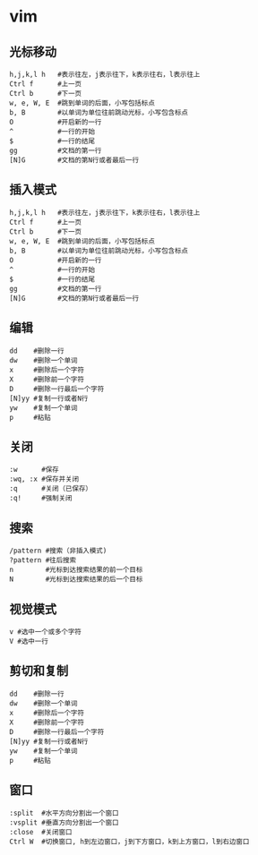 # vim

## 光标移动

```shell
h,j,k,l h   #表示往左，j表示往下，k表示往右，l表示往上
Ctrl f      #上一页
Ctrl b      #下一页
w, e, W, E  #跳到单词的后面，小写包括标点
b, B        #以单词为单位往前跳动光标，小写包含标点
O           #开启新的一行
^           #一行的开始
$           #一行的结尾
gg          #文档的第一行
[N]G        #文档的第N行或者最后一行
```

## 插入模式

```shell
h,j,k,l h   #表示往左，j表示往下，k表示往右，l表示往上
Ctrl f      #上一页
Ctrl b      #下一页
w, e, W, E  #跳到单词的后面，小写包括标点
b, B        #以单词为单位往前跳动光标，小写包含标点
O           #开启新的一行
^           #一行的开始
$           #一行的结尾
gg          #文档的第一行
[N]G        #文档的第N行或者最后一行
```

## 编辑

```shell
dd    #删除一行
dw    #删除一个单词
x     #删除后一个字符
X     #删除前一个字符
D     #删除一行最后一个字符
[N]yy #复制一行或者N行
yw    #复制一个单词
p     #粘贴
```

## 关闭

```shell
:w      #保存
:wq, :x #保存并关闭
:q      #关闭（已保存）
:q!     #强制关闭
```

## 搜索

```shell
/pattern #搜索（非插入模式)
?pattern #往后搜索
n        #光标到达搜索结果的前一个目标
N        #光标到达搜索结果的后一个目标
```

## 视觉模式

```shell
v #选中一个或多个字符
V #选中一行
```

## 剪切和复制

```shell
dd    #删除一行
dw    #删除一个单词
x     #删除后一个字符
X     #删除前一个字符
D     #删除一行最后一个字符
[N]yy #复制一行或者N行
yw    #复制一个单词
p     #粘贴
```

## 窗口

```shell
:split  #水平方向分割出一个窗口
:vsplit #垂直方向分割出一个窗口
:close  #关闭窗口
Ctrl W  #切换窗口, h到左边窗口，j到下方窗口，k到上方窗口，l到右边窗口
```
